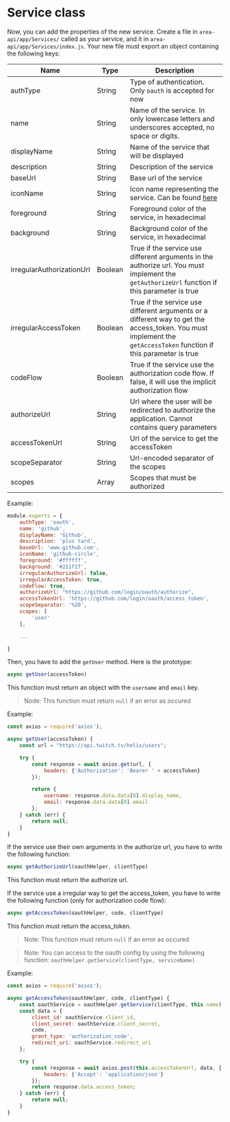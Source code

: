 # Service class

Now, you can add the properties of the new service.
Create a file in `area-api/app/Services/` called as your service, and it in `area-api/app/Services/index.js`.
Your new file must export an object containing the following keys:

Name | Type | Description
--- | --- | ---
authType | String | Type of authentication. Only `oauth` is accepted for now
name | String | Name of the service. In only lowercase letters and underscores accepted, no space or digits.
displayName | String | Name of the service that will be displayed
description | String | Description of the service
baseUrl | String | Base url of the service
iconName | String | Icon name representing the service. Can be found [here](https://materialdesignicons.com/)
foreground | String | Foreground color of the service, in hexadecimal
background | String | Background color of the service, in hexadecimal
irregularAuthorizationUrl | Boolean | True if the service use different arguments in the authorize url. You must implement the `getAuthorizeUrl` function if this parameter is true
irregularAccessToken | Boolean | True if the service use different arguments or a different way to get the access_token. You must implement the `getAccessToken` function if this parameter is true
codeFlow | Boolean | True if the service use the authorization code flow. If false, it will use the implicit authorization flow
authorizeUrl | String | Url where the user will be redirected to authorize the application. Cannot contains query parameters
accessTokenUrl | String | Url of the service to get the accessToken
scopeSeparator | String | Url-encoded separator of the scopes
scopes | Array | Scopes that must be authorized

Example:
```javascript
module.exports = {
    authType: 'oauth',
    name: 'github',
    displayName: 'Github',
    description: 'plus tard',
    baseUrl: 'www.github.com',
    iconName: 'github-circle',
    foreground: '#ffffff',
    background: '#211f1f',
    irregularAuthorizeUrl: false,
    irregularAccessToken: true,
    codeFlow: true,
    authorizeUrl: "https://github.com/login/oauth/authorize",
    accessTokenUrl: 'https://github.com/login/oauth/access_token',
    scopeSeparator: '%20',
    scopes: [
        'user'
    ],

    ...

}
```

Then, you have to add the `getUser` method. Here is the prototype:
```javascript
async getUser(accessToken)
```

This function must return an object with the `username` and `email` key.

> Node: This function must return `null` if an error as occured

Example:

```javascript
const axios = require('axios');

async getUser(accessToken) {
    const url = "https://api.twitch.tv/helix/users";

    try {
        const response = await axios.get(url, {
            headers: {'Authorization': 'Bearer ' + accessToken}
        });

        return {
            username: response.data.data[0].display_name,
            email: response.data.data[0].email
        };
    } catch (err) {
        return null;
    }
}
```

If the service use their own arguments in the authorize url, you have to write the following function:
```javascript
async getAuthorizeUrl(oauthHelper, clientType)
```

This function must return the authorize url.


If the service use a irregular way to get the access_token, you have to write the following function (only for authorization code flow):
```javascript
async getAccessToken(oauthHelper, code, clientType)
```

This function must return the access_token.

> Note: This function must return `null` if an error as occured

> Note: You can access to the oauth config by using the following function: `oauthHelper.getService(clientType, serviceName)`

Example:
```javascript
const axios = require('axios');

async getAccessToken(oauthHelper, code, clientType) {
    const oauthService = oauthHelper.getService(clientType, this.name)
    const data = {
        client_id: oauthService.client_id,
        client_secret: oauthService.client_secret,
        code,
        grant_type: 'authorization_code',
        redirect_uri: oauthService.redirect_uri
    };

    try {
        const response = await axios.post(this.accessTokenUrl, data, {
            headers: {'Accept': 'application/json'}
        });
        return response.data.access_token;
    } catch (err) {
        return null;
    }
}
```
